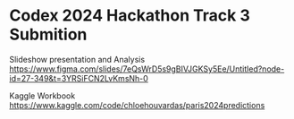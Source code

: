 # Codex 2024 Hackathon Track 3 Submition

Slideshow presentation and Analysis
https://www.figma.com/slides/7eQsWrD5s9gBIVJGKSy5Ee/Untitled?node-id=27-349&t=3YRSiFCN2LvKmsNh-0

Kaggle Workbook
https://www.kaggle.com/code/chloehouvardas/paris2024predictions

